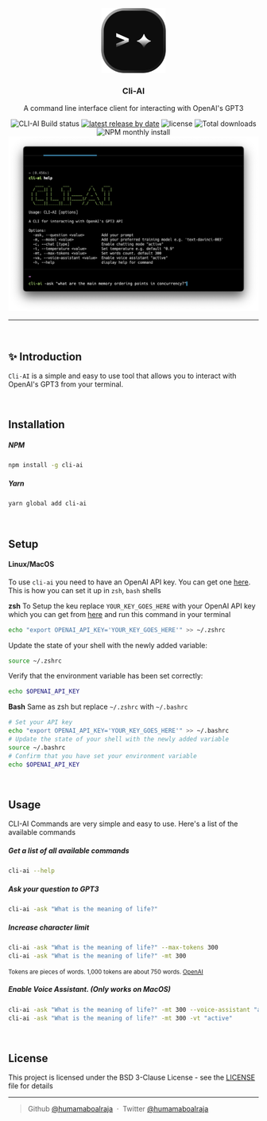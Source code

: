 <div align="center">
   <img src=".github/assets/images/logo.png" height="130px" alt="grind.xyz">

   <h3>Cli-AI</h3>
   <p align="center">
   A command line interface client for interacting with OpenAI's GPT3
   </p>
   <div style="">
      <img src="https://github.com/humamaboalraja/cli-ai/actions/workflows/build.yaml/badge.svg" alt="CLI-AI Build status" />
      <span class="badge-npmversion"><a href="https://npmjs.org/package/cli-ai" title="View this project on NPM"><img src="https://img.shields.io/github/v/tag/humamaboalraja/cli-ai?label=npm" alt="latest release by date " /></a></span>
      <img src="https://img.shields.io/github/license/humamaboalraja/cli-ai?color=434158" alt="license" />
      <img src="https://img.shields.io/github/downloads/humamaboalraja/cli-ai/total?label=Github Downloads" alt="Total downloads"/>
      <img src="https://img.shields.io/npm/dm/cli-ai?color=%23f92525&label=NPM%20Downloads" alt="NPM monthly install" />
   </div>
      <img src=".github/assets/images/demo/1.png"  alt="grind.xyz">
</div>


---

 <br />


## ✨ Introduction
`Cli-AI` is a simple and easy to use tool that allows you to interact with OpenAI's GPT3 from your terminal.

 <br />


## Installation

##### NPM
```bash
npm install -g cli-ai
```
##### Yarn
```bash
yarn global add cli-ai
```

<br />


## Setup

#### Linux/MacOS

To use `cli-ai` you need to have an OpenAI API key. You can get one [here](https://beta.openai.com/account/api-keys). This is how you can set it up in `zsh`, `bash` shells

**zsh**
To Setup the keu replace `YOUR_KEY_GOES_HERE` with your OpenAI API key which you can get from [here](https://beta.openai.com/account/api-keys) and run this command in your terminal
```bash
echo "export OPENAI_API_KEY='YOUR_KEY_GOES_HERE'" >> ~/.zshrc
```

Update the state of your shell with the newly added variable:
```bash
source ~/.zshrc
```
Verify that the environment variable has been set correctly:
```bash
echo $OPENAI_API_KEY
```

**Bash**
Same as zsh but replace `~/.zshrc` with `~/.bashrc`
```bash
# Set your API key
echo "export OPENAI_API_KEY='YOUR_KEY_GOES_HERE'" >> ~/.bashrc
# Update the state of your shell with the newly added variable
source ~/.bashrc
# Confirm that you have set your environment variable
echo $OPENAI_API_KEY
```

<br/>

## Usage
CLI-AI Commands are very simple and easy to use. Here's a list of the available commands

##### Get a list of all available commands
```bash
cli-ai --help
```
##### Ask your question to GPT3
```bash
cli-ai -ask "What is the meaning of life?"
```

##### Increase character limit
```bash
cli-ai -ask "What is the meaning of life?" --max-tokens 300
cli-ai -ask "What is the meaning of life?" -mt 300
```
<small>Tokens are pieces of words. 1,000 tokens are about 750 words. [OpenAI](https://openai.com/api/pricing/)</small>

##### Enable Voice Assistant. (Only works on MacOS)
```bash
cli-ai -ask "What is the meaning of life?" -mt 300 --voice-assistant "active"
cli-ai -ask "What is the meaning of life?" -mt 300 -vt "active"
```

<br/>

 ## License
This project is licensed under the BSD 3-Clause License - see the [LICENSE](LICENSE) file for details

---
> Github [@humamaboalraja](https://github.com/humamaboalraja) &nbsp;&middot;&nbsp; Twitter [@humamaboalraja](https://twitter.com/humamaboalraja)